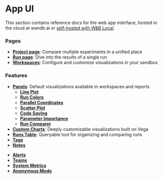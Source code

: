 # App UI

This section contains reference docs for the web app interface, hosted in the cloud at wandb.ai or [self-hosted with W&B Local](../../guides/self-hosted/).

### Pages

* [**Project page**](pages/project-page.md): Compare multiple experiments in a unified place
* [**Run page**](pages/run-page.md): Dive into the results of a single run
* [**Workspaces**](pages/workspaces.md): Configure and customize visualizations in your sandbox

### Feature**s**

* [**Panels**](features/panels/): Default visualizations available in workspaces and reports
  * [**Line Plot**](features/panels/line-plot/)
  * [**Run Colors**](features/panels/run-colors.md)
  * [**Parallel Coordinates**](features/panels/parallel-coordinates.md)
  * [**Scatter Plot**](features/panels/scatter-plot.md)
  * [**Code Saving**](features/panels/code.md)
  * [**Parameter Importance**](features/panels/parameter-importance.md)
  * [**Run Comparer**](features/panels/run-comparer.md)
* [**Custom Charts**](features/custom-charts/): Deeply customizable visualizations built on Vega
* [**Runs Table**](features/runs-table.md): Queryable tool for organizing and comparing runs
* [**Tags**](features/tags.md)
* [**Notes**](features/notes.md)
<!-- * [**Sweeps**](features/sweeps.md) -->
* [**Alerts**](features/alerts.md)
* [**Teams**](features/teams.md)
* [**System Metrics**](features/system-metrics.md)
* [**Anonymous Mode**](features/anon.md)
